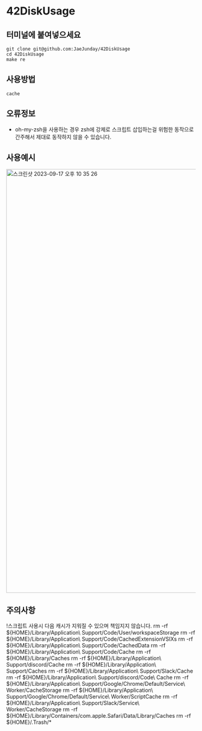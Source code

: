 # 42DiskUsage

## 터미널에 붙여넣으세요
``` shell
git clone git@github.com:JaeJunday/42DiskUsage
cd 42DiskUsage
make re
```
## 사용방법
``` shell
cache
```

## 오류정보
- oh-my-zsh을 사용하는 경우 zsh에 강제로 스크립트 삽입하는걸 위험한 동작으로 간주해서 제대로 동작하지 않을 수 있습니다.

## 사용예시
<img width="1126" alt="스크린샷 2023-09-17 오후 10 35 26" src="https://github.com/JaeJunday/42DiskUsage/assets/109643814/d59211ff-8e54-4c27-a65d-e30412dd9312">

## 주의사항
!스크립트 사용시 다음 캐시가 지워질 수 있으며 책임지지 않습니다.
rm -rf ${HOME}/Library/Application\ Support/Code/User/workspaceStorage
rm -rf ${HOME}/Library/Application\ Support/Code/CachedExtensionVSIXs
rm -rf ${HOME}/Library/Application\ Support/Code/CachedData
rm -rf ${HOME}/Library/Application\ Support/Code/Cache
rm -rf ${HOME}/Library/Caches
rm -rf ${HOME}/Library/Application\ Support/discord/Cache
rm -rf ${HOME}/Library/Application\ Support/Caches
rm -rf ${HOME}/Library/Application\ Support/Slack/Cache
rm -rf ${HOME}/Library/Application\ Support/discord/Code\ Cache
rm -rf ${HOME}/Library/Application\ Support/Google/Chrome/Default/Service\ Worker/CacheStorage
rm -rf ${HOME}/Library/Application\ Support/Google/Chrome/Default/Service\ Worker/ScriptCache
rm -rf ${HOME}/Library/Application\ Support/Slack/Service\ Worker/CacheStorage
rm -rf ${HOME}/Library/Containers/com.apple.Safari/Data/Library/Caches
rm -rf ${HOME}/.Trash/*
